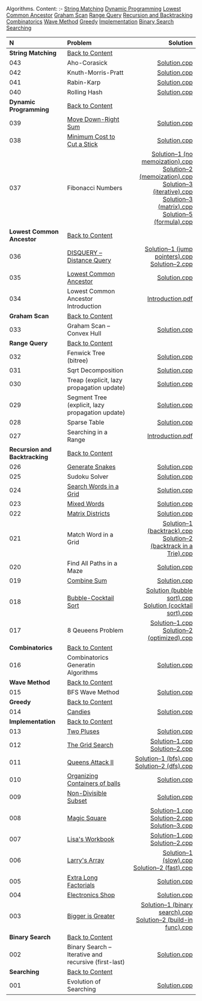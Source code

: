 [<a name="content">Algorithms. Content:</a>](#content)
:-
[String Matching](#str-matching)
[Dynamic Programming](#dp)
[Lowest Common Ancestor](#lca)
[Graham Scan](#graham-scan)
[Range Query](#range-query)
[Recursion and Backtracking](#rec-and-backtracking)
[Combinatorics](#combinatorics)
[Wave Method](#wave-method)
[Greedy](#greedy)
[Implementation](#implementation)
[Binary Search](#binary-search)
[Searching](#searching)
  
N|Problem|Solution|
:-|:-|-:
<a name="str-matching">**String Matching**</a>|[Back to Content](#content)
043|Aho-Corasick|[Solution.cpp](https://github.com/andy489/Data_Structures_and_Algorithms/blob/master/3%20%E2%80%93%20Algorithms/String%20matching/Aho-Corasick.cpp)
042|Knuth-Morris-Pratt|[Solution.cpp](https://github.com/andy489/Data_Structures_and_Algorithms/blob/master/3%20%E2%80%93%20Algorithms/String%20matching/Knuth-Moris-Pratt%20(KMP).cpp)
041|Rabin-Karp|[Solution.cpp](https://github.com/andy489/Data_Structures_and_Algorithms/blob/master/3%20%E2%80%93%20Algorithms/String%20matching/Rabin-Karp.cpp)
040|Rolling Hash|[Solution.cpp](https://github.com/andy489/Data_Structures_and_Algorithms/blob/master/3%20%E2%80%93%20Algorithms/String%20matching/Rolling-Hash.cpp)
<a name="dp">**Dynamic Programming**</a>|[Back to Content](#content)
039|[Move Down-Right Sum](https://github.com/andy489/Data_Structures_and_Algorithms/blob/master/3%20%E2%80%93%20Algorithms/Dynamic%20programming/Move%20Down-Right%20Sum.pdf)|[Solution.cpp](https://github.com/andy489/Data_Structures_and_Algorithms/blob/master/3%20%E2%80%93%20Algorithms/Dynamic%20programming/Move%20Down-Right%20Sum.cpp)
038|[Minimum Cost to Cut a Stick](https://github.com/andy489/Data_Structures_and_Algorithms/blob/master/3%20%E2%80%93%20Algorithms/Dynamic%20programming/Minimum%20Cost%20to%20Cut%20a%20Stick.pdf)|[Solution.cpp](https://github.com/andy489/Data_Structures_and_Algorithms/blob/master/3%20%E2%80%93%20Algorithms/Dynamic%20programming/Minimum%20Cost%20to%20Cut%20a%20Stick.cpp)
037|Fibonacci Numbers|[Solution–1 (no memoization).cpp](https://github.com/andy489/Data_Structures_and_Algorithms/blob/master/3%20%E2%80%93%20Algorithms/Dynamic%20programming/Fibonacci%20number%E2%80%931%20(recursive%2C%20no%20memoization).cpp)<br>[Solution–2 (memoization).cpp](https://github.com/andy489/Data_Structures_and_Algorithms/blob/master/3%20%E2%80%93%20Algorithms/Dynamic%20programming/Fibonacci%20number%E2%80%932%20(recursive%2C%20memoization).cpp)<br>[Solution–3 (iterative).cpp](https://github.com/andy489/Data_Structures_and_Algorithms/blob/master/3%20%E2%80%93%20Algorithms/Dynamic%20programming/Fibonacci%20number%E2%80%933%20(iterative).cpp)<br>[Solution–3 (matrix).cpp](https://github.com/andy489/Data_Structures_and_Algorithms/blob/master/3%20%E2%80%93%20Algorithms/Dynamic%20programming/Fibonacci%20number%E2%80%934%20(matrix).cpp)<br>[Solution–5 (formula).cpp](https://github.com/andy489/Data_Structures_and_Algorithms/blob/master/3%20%E2%80%93%20Algorithms/Dynamic%20programming/Fibonacci%20number%E2%80%935%20(formula).cpp)
<a name="lca">**Lowest Common Ancestor**</a>|[Back to Content](#content)
036|[DISQUERY – Distance Query](https://github.com/andy489/Data_Structures_and_Algorithms/blob/master/3%20%E2%80%93%20Algorithms/Lowest%20common%20ancestor/DISQUERY%20%E2%80%93%20Distance%20Query.pdf)|[Solution–1 (jump pointers).cpp](https://github.com/andy489/Data_Structures_and_Algorithms/blob/master/3%20%E2%80%93%20Algorithms/Lowest%20common%20ancestor/DISQUERY%20%E2%80%93%20Distance%20Query%E2%80%931%20(jump%20pointers).cpp)<br>[Solution–2.cpp](https://github.com/andy489/Data_Structures_and_Algorithms/blob/master/3%20%E2%80%93%20Algorithms/Lowest%20common%20ancestor/DISQUERY%20%E2%80%93%20Distance%20Query%E2%80%932.cpp)
035|[Lowest Common Ancestor](https://github.com/andy489/Data_Structures_and_Algorithms/blob/master/3%20%E2%80%93%20Algorithms/Lowest%20common%20ancestor/LCA%20%E2%80%93%20Lowest%20Common%20Ancestor.pdf)|[Solution.cpp](https://github.com/andy489/Data_Structures_and_Algorithms/blob/master/3%20%E2%80%93%20Algorithms/Lowest%20common%20ancestor/LCA%20%E2%80%93%20Lowest%20Common%20Ancestor.cpp)
034|Lowest Common Ancestor Introduction|[Introduction.pdf](https://github.com/andy489/Data_Structures_and_Algorithms/blob/master/3%20%E2%80%93%20Algorithms/Lowest%20common%20ancestor/Lowest%20Common%20Ancestor%20(LCA)%20Algorithm.pdf)
<a name="graham-scan">**Graham Scan**</a>|[Back to Content](#content)
033|Graham Scan – Convex Hull|[Solution.cpp](https://github.com/andy489/Data_Structures_and_Algorithms/blob/master/3%20%E2%80%93%20Algorithms/Graham%20scan/Convex%20Hull%20%E2%80%93%20Graham%20scan.cpp)
<a name="range-query">**Range Query**</a>|[Back to Content](#content)
032|Fenwick Tree (bitree)|[Solution.cpp](https://github.com/andy489/Data_Structures_and_Algorithms/blob/master/3%20%E2%80%93%20Algorithms/Range%20Query/Fenwick%20Tree%20(bitree).cpp)
031|Sqrt Decomposition|[Solution.cpp](https://github.com/andy489/Data_Structures_and_Algorithms/blob/master/3%20%E2%80%93%20Algorithms/Range%20Query/Sqrt%20decomposition.cpp)
030|Treap (explicit, lazy propagation update)|[Solution.cpp](https://github.com/andy489/Data_Structures_and_Algorithms/blob/master/3%20%E2%80%93%20Algorithms/Range%20Query/Treap%20(explicit%2C%20lazy%20prop%20update).cpp)
029|Segment Tree (explicit, lazy propagation update)|[Solution.cpp](https://github.com/andy489/Data_Structures_and_Algorithms/blob/master/3%20%E2%80%93%20Algorithms/Range%20Query/Segment%20Tree%20(explicit%2C%20lazy%20prop%20update).cpp)
028|Sparse Table|[Solution.cpp](https://github.com/andy489/Data_Structures_and_Algorithms/blob/master/3%20%E2%80%93%20Algorithms/Range%20Query/Sparse%20table.cpp)
027|Searching in a Range|[Introduction.pdf](https://github.com/andy489/Data_Structures_and_Algorithms/blob/master/3%20%E2%80%93%20Algorithms/Range%20Query/Range%20Searching.pdf)
<a name="rec-and-backtracking">**Recursion and Backtracking**</a>|[Back to Content](#content)
026|[Generate Snakes](https://github.com/andy489/Data_Structures_and_Algorithms/blob/master/3%20%E2%80%93%20Algorithms/Recursion%20and%20Backtracking/Generate%20snakes/Generate%20snakes.pdf)|[Solution.cpp](https://github.com/andy489/Data_Structures_and_Algorithms/blob/master/3%20%E2%80%93%20Algorithms/Recursion%20and%20Backtracking/Generate%20snakes/Generate%20snakes.cpp)
025|Sudoku Solver|[Solution.cpp](https://github.com/andy489/Data_Structures_and_Algorithms/blob/master/3%20%E2%80%93%20Algorithms/Recursion%20and%20Backtracking/Sudoku%20/Sudoku%20solver.cpp)
024|[Search Words in a Grid](https://github.com/andy489/Data_Structures_and_Algorithms/blob/master/3%20%E2%80%93%20Algorithms/Recursion%20and%20Backtracking/Search%20words%20in%20a%20grid/Search%20words%20in%20a%20grid.pdf)|[Solution.cpp](https://github.com/andy489/Data_Structures_and_Algorithms/blob/master/3%20%E2%80%93%20Algorithms/Recursion%20and%20Backtracking/Search%20words%20in%20a%20grid/Search%20words%20in%20a%20grid.cpp)
023|[Mixed Words](https://github.com/andy489/Data_Structures_and_Algorithms/blob/master/3%20%E2%80%93%20Algorithms/Recursion%20and%20Backtracking/Mixed%20words/Mixed%20Words.pdf)|[Solution.cpp](https://github.com/andy489/Data_Structures_and_Algorithms/blob/master/3%20%E2%80%93%20Algorithms/Recursion%20and%20Backtracking/Mixed%20words/Mixed%20words.cpp)
022|[Matrix Districts](https://github.com/andy489/Data_Structures_and_Algorithms/blob/master/3%20%E2%80%93%20Algorithms/Recursion%20and%20Backtracking/Matrix%20Districts/Matrix%20Districts.pdf)|[Solution.cpp](https://github.com/andy489/Data_Structures_and_Algorithms/blob/master/3%20%E2%80%93%20Algorithms/Recursion%20and%20Backtracking/Matrix%20Districts/Matrix%20Distincts.cpp)
021|Match Word in a Grid|[Solution–1 (backtrack).cpp](https://github.com/andy489/Data_Structures_and_Algorithms/blob/master/3%20%E2%80%93%20Algorithms/Recursion%20and%20Backtracking/Match%20word%20in%20a%20grid/Match%20word%20in%20a%20grid%E2%80%931%20(backtrack).cpp)<br>[Solution–2 (backtrack in a Trie).cpp](https://github.com/andy489/Data_Structures_and_Algorithms/blob/master/3%20%E2%80%93%20Algorithms/Recursion%20and%20Backtracking/Match%20word%20in%20a%20grid/Match%20word%20in%20a%20grid%E2%80%932%20(backtrack%20in%20a%20trie).cpp)
020|Find All Paths in a Maze|[Solution.cpp](https://github.com/andy489/Data_Structures_and_Algorithms/blob/master/3%20%E2%80%93%20Algorithms/Recursion%20and%20Backtracking/Find%20all%20paths%20in%20a%20maze/Find%20all%20paths%20in%20a%20maze.cpp)
019|[Combine Sum](https://github.com/andy489/Data_Structures_and_Algorithms/blob/master/3%20%E2%80%93%20Algorithms/Recursion%20and%20Backtracking/Combine%20sum/Combine%20Sum.pdf)|[Solution.cpp](https://github.com/andy489/Data_Structures_and_Algorithms/blob/master/3%20%E2%80%93%20Algorithms/Recursion%20and%20Backtracking/Combine%20sum/Combine%20sum.cpp)
018|[Bubble-Cocktail Sort](https://github.com/andy489/Data_Structures_and_Algorithms/blob/master/3%20%E2%80%93%20Algorithms/Recursion%20and%20Backtracking/Bubble-Cocktail%20sort/Bubble-Cocktail%20Sort.pdf)|[Solution (bubble sort).cpp](https://github.com/andy489/Data_Structures_and_Algorithms/blob/master/3%20%E2%80%93%20Algorithms/Recursion%20and%20Backtracking/Bubble-Cocktail%20sort/Bubble%20sort.cpp)<br>[Solution (cocktail sort).cpp](https://github.com/andy489/Data_Structures_and_Algorithms/blob/master/3%20%E2%80%93%20Algorithms/Recursion%20and%20Backtracking/Bubble-Cocktail%20sort/Cocktail%20sort.cpp)
017|8 Qeueens Problem|[Solution–1.cpp](https://github.com/andy489/Data_Structures_and_Algorithms/blob/master/3%20%E2%80%93%20Algorithms/Recursion%20and%20Backtracking/8%20Queens%20Problem/8%20Queens%20Problem.cpp)<br>[Solution–2 (optimized).cpp](https://github.com/andy489/Data_Structures_and_Algorithms/blob/master/3%20%E2%80%93%20Algorithms/Recursion%20and%20Backtracking/8%20Queens%20Problem/8%20Queens%20Problem%20(optimized).cpp)
<a name="combinatorics">**Combinatorics**</a>|[Back to Content](#content)
016|Combinatorics Generatin Algorithms|[Solution.cpp](https://github.com/andy489/Data_Structures_and_Algorithms/blob/master/3%20%E2%80%93%20Algorithms/Combinatorics/Combinatorics.md)
<a name="wave-method">**Wave Method**</a>|[Back to Content](#content)
015|BFS Wave Method|[Solution.cpp](https://github.com/andy489/Data_Structures_and_Algorithms/blob/master/3%20%E2%80%93%20Algorithms/Wave%20method%20(bfs)/Wave%20method%20(bfs).cpp)
<a name="greedy">**Greedy**</a>|[Back to Content](#content)
014|[Candies](https://github.com/andy489/Data_Structures_and_Algorithms/blob/master/3%20%E2%80%93%20Algorithms/Greedy/Candies.pdf)|[Solution.cpp](https://github.com/andy489/Data_Structures_and_Algorithms/blob/master/3%20%E2%80%93%20Algorithms/Greedy/Candies.cpp)
<a name="implementation">**Implementation**</a>|[Back to Content](#content)
013|[Two Pluses](https://github.com/andy489/Data_Structures_and_Algorithms/blob/master/3%20%E2%80%93%20Algorithms/Implementation/Two%20pluses.pdf)|[Solution.cpp](https://github.com/andy489/Data_Structures_and_Algorithms/blob/master/3%20%E2%80%93%20Algorithms/Implementation/Two%20pluses.cpp)
012|[The Grid Search](https://github.com/andy489/Data_Structures_and_Algorithms/blob/master/3%20%E2%80%93%20Algorithms/Implementation/The%20grid%20search.pdf)|[Solution–1.cpp](https://github.com/andy489/Data_Structures_and_Algorithms/blob/master/3%20%E2%80%93%20Algorithms/Implementation/The%20grid%20search%E2%80%931.cpp)<br>[Solution–2.cpp](https://github.com/andy489/Data_Structures_and_Algorithms/blob/master/3%20%E2%80%93%20Algorithms/Implementation/The%20grid%20search%E2%80%932.cpp)
011|[Queens Attack II](https://github.com/andy489/Data_Structures_and_Algorithms/blob/master/3%20%E2%80%93%20Algorithms/Implementation/Queens%20attack%202.pdf)|[Solution–1 (bfs).cpp](https://github.com/andy489/Data_Structures_and_Algorithms/blob/master/3%20%E2%80%93%20Algorithms/Implementation/Queens%20attack%202%E2%80%931%20(bfs).cpp)<br>[Solution–2 (dfs).cpp](https://github.com/andy489/Data_Structures_and_Algorithms/blob/master/3%20%E2%80%93%20Algorithms/Implementation/Queens%20attack%202%E2%80%932%20(dfs).cpp)
010|[Organizing Containers of balls](https://github.com/andy489/Data_Structures_and_Algorithms/blob/master/3%20%E2%80%93%20Algorithms/Implementation/Organizing%20Containers%20of%20Balls.pdf)|[Solution.cpp](https://github.com/andy489/Data_Structures_and_Algorithms/blob/master/3%20%E2%80%93%20Algorithms/Implementation/Organizing%20Containers%20of%20Balls.cpp)
009|[Non-Divisible Subset](https://github.com/andy489/Data_Structures_and_Algorithms/blob/master/3%20%E2%80%93%20Algorithms/Implementation/Non-divisible%20subset.pdf)|[Solution.cpp](https://github.com/andy489/Data_Structures_and_Algorithms/blob/master/3%20%E2%80%93%20Algorithms/Implementation/Non-divisible%20subset.cpp)
008|[Magic Square](https://github.com/andy489/Data_Structures_and_Algorithms/blob/master/3%20%E2%80%93%20Algorithms/Implementation/Magic%20Square%20Forming.pdf)|[Solution–1.cpp](https://github.com/andy489/Data_Structures_and_Algorithms/blob/master/3%20%E2%80%93%20Algorithms/Implementation/Magic%20Square%20Forming%E2%80%931.cpp)<br>[Solution–2.cpp](https://github.com/andy489/Data_Structures_and_Algorithms/blob/master/3%20%E2%80%93%20Algorithms/Implementation/Magic%20Square%20Forming%E2%80%932.cpp)<br>[Solution–3.cpp](https://github.com/andy489/Data_Structures_and_Algorithms/blob/master/3%20%E2%80%93%20Algorithms/Implementation/Magic%20Square%20Forming%E2%80%933.cpp)
007|[Lisa's Workbook](https://github.com/andy489/Data_Structures_and_Algorithms/blob/master/3%20%E2%80%93%20Algorithms/Implementation/Lisa%20workbook.pdf)|[Solution–1.cpp](https://github.com/andy489/Data_Structures_and_Algorithms/blob/master/3%20%E2%80%93%20Algorithms/Implementation/Lisa%20workbook%E2%80%931.cpp)<br>[Solution–2.cpp](https://github.com/andy489/Data_Structures_and_Algorithms/blob/master/3%20%E2%80%93%20Algorithms/Implementation/Lisa%20workbook%E2%80%932.cpp)
006|[Larry's Array](https://github.com/andy489/Data_Structures_and_Algorithms/blob/master/3%20%E2%80%93%20Algorithms/Implementation/Larrys%20array.pdf)|[Solution–1 (slow).cpp](https://github.com/andy489/Data_Structures_and_Algorithms/blob/master/3%20%E2%80%93%20Algorithms/Implementation/Larrys%20array%E2%80%931%20(slow).cpp)<br>[Solution–2 (fast).cpp](https://github.com/andy489/Data_Structures_and_Algorithms/blob/master/3%20%E2%80%93%20Algorithms/Implementation/Larrys%20array%E2%80%932%20(fast).cpp)
005|[Extra Long Factorials](https://github.com/andy489/Data_Structures_and_Algorithms/blob/master/3%20%E2%80%93%20Algorithms/Implementation/Extra%20Long%20Factorials.pdf)|[Solution.cpp](https://github.com/andy489/Data_Structures_and_Algorithms/blob/master/3%20%E2%80%93%20Algorithms/Implementation/Extra%20Long%20Factorials.cpp)
004|[Electronics Shop](https://github.com/andy489/Data_Structures_and_Algorithms/blob/master/3%20%E2%80%93%20Algorithms/Implementation/Electronics%20shop.pdf)|[Solution.cpp](https://github.com/andy489/Data_Structures_and_Algorithms/blob/master/3%20%E2%80%93%20Algorithms/Implementation/Electronics%20shop.cpp)
003|[Bigger is Greater](https://github.com/andy489/Data_Structures_and_Algorithms/blob/master/3%20%E2%80%93%20Algorithms/Implementation/Bigger%20is%20Greater.pdf)|[Solution–1 (binary search).cpp](https://github.com/andy489/Data_Structures_and_Algorithms/blob/master/3%20%E2%80%93%20Algorithms/Implementation/Bigger%20is%20Greater%E2%80%931%20(bin%20search).cpp)<br>[Solution–2 (build-in func).cpp](https://github.com/andy489/Data_Structures_and_Algorithms/blob/master/3%20%E2%80%93%20Algorithms/Implementation/Bigger%20is%20Greater%E2%80%932%20(build-in%20func).cpp)
<a name="binary-search">**Binary Search**</a>|[Back to Content](#content)|
002|Binary Search – Iterative and recursive (first-last)|[Solution.cpp](https://github.com/andy489/Data_Structures_and_Algorithms/blob/master/3%20%E2%80%93%20Algorithms/Binary%20search/Binary%20search.cpp)
<a name="searching">**Searching**</a>|[Back to Content](#content)| 
001|Evolution of Searching|[Solution.cpp](https://github.com/andy489/Data_Structures_and_Algorithms/tree/master/3%20%E2%80%93%20Algorithms/Searching)
